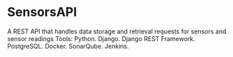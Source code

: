 # SensorsAPI
A REST API that handles data storage and retrieval requests for sensors and sensor readings
Tools: Python. Django. Django REST Framework. PostgreSQL. Docker. SonarQube. Jenkins.
